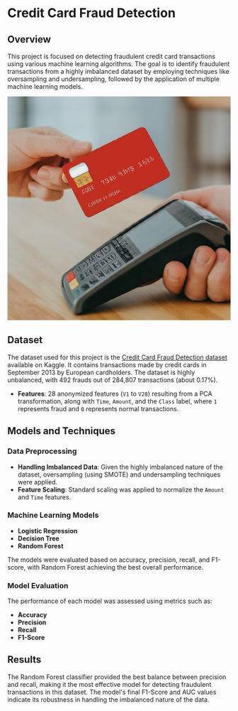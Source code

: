 
# Credit Card Fraud Detection

## Overview
This project is focused on detecting fraudulent credit card transactions using various machine learning algorithms. The goal is to identify fraudulent transactions from a highly imbalanced dataset by employing techniques like oversampling and undersampling, followed by the application of multiple machine learning models.

![Banner Image](https://github.com/shreyasic77/credit_card_fraud_detection/blob/main/credit_card_fraud_detection.jpeg)

## Dataset
The dataset used for this project is the [Credit Card Fraud Detection dataset](https://www.kaggle.com/mlg-ulb/creditcardfraud) available on Kaggle. It contains transactions made by credit cards in September 2013 by European cardholders. The dataset is highly unbalanced, with 492 frauds out of 284,807 transactions (about 0.17%).

- **Features**: 28 anonymized features (`V1` to `V28`) resulting from a PCA transformation, along with `Time`, `Amount`, and the `Class` label, where `1` represents fraud and `0` represents normal transactions.

## Models and Techniques

### Data Preprocessing
- **Handling Imbalanced Data**: Given the highly imbalanced nature of the dataset, oversampling (using SMOTE) and undersampling techniques were applied.
- **Feature Scaling**: Standard scaling was applied to normalize the `Amount` and `Time` features.

### Machine Learning Models
- **Logistic Regression**
- **Decision Tree**
- **Random Forest**

The models were evaluated based on accuracy, precision, recall, and F1-score, with Random Forest achieving the best overall performance.

### Model Evaluation
The performance of each model was assessed using metrics such as:

- **Accuracy**
- **Precision**
- **Recall**
- **F1-Score**

## Results
The Random Forest classifier provided the best balance between precision and recall, making it the most effective model for detecting fraudulent transactions in this dataset. The model's final F1-Score and AUC values indicate its robustness in handling the imbalanced nature of the data.



